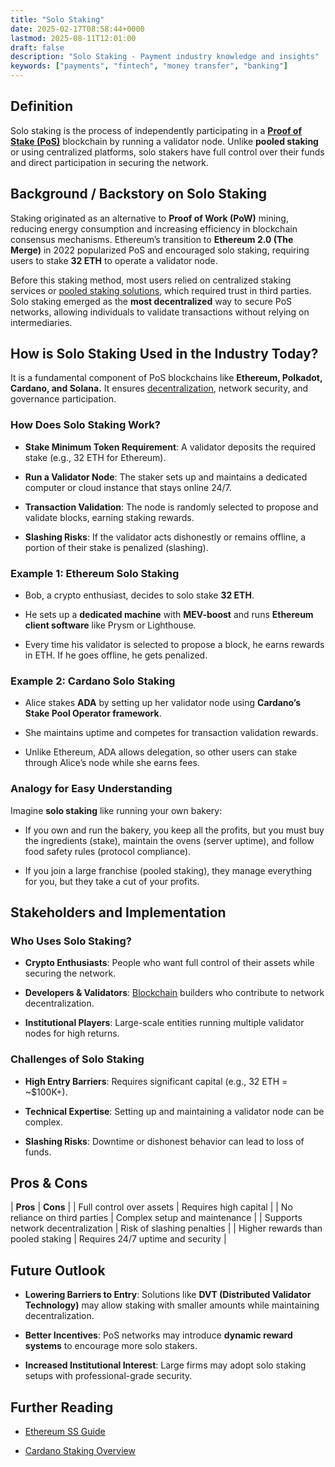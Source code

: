 ```yaml
---
title: "Solo Staking"
date: 2025-02-17T08:58:44+0000
lastmod: 2025-08-11T12:01:00
draft: false
description: "Solo Staking - Payment industry knowledge and insights"
keywords: ["payments", "fintech", "money transfer", "banking"]
---
```


## Definition

Solo staking is the process of independently participating in a **[Proof of Stake (PoS)](https://faisalkhanllc.xyz/resources/payments-wiki/p/proof-of-stake-pos/)** blockchain by running a validator node. Unlike **pooled staking** or using centralized platforms, solo stakers have full control over their funds and direct participation in securing the network.

## Background / Backstory on Solo Staking

Staking originated as an alternative to **Proof of Work (PoW)** mining, reducing energy consumption and increasing efficiency in blockchain consensus mechanisms. Ethereum’s transition to **Ethereum 2.0 (The Merge)** in 2022 popularized PoS and encouraged solo staking, requiring users to stake **32 ETH** to operate a validator node.

Before this staking method, most users relied on centralized staking services or [pooled staking solutions](https://faisalkhanllc.xyz/resources/payments-wiki/s/staking-pools/), which required trust in third parties. Solo staking emerged as the **most decentralized** way to secure PoS networks, allowing individuals to validate transactions without relying on intermediaries.

## How is Solo Staking Used in the Industry Today?

It is a fundamental component of PoS blockchains like **Ethereum, Polkadot, Cardano, and Solana.** It ensures [decentralization](https://faisalkhanllc.xyz/resources/payments-wiki/d/decentralized-exchange-dex/), network security, and governance participation.

### How Does Solo Staking Work?

- **Stake Minimum Token Requirement**: A validator deposits the required stake (e.g., 32 ETH for Ethereum).

- **Run a Validator Node**: The staker sets up and maintains a dedicated computer or cloud instance that stays online 24/7.

- **Transaction Validation**: The node is randomly selected to propose and validate blocks, earning staking rewards.

- **Slashing Risks**: If the validator acts dishonestly or remains offline, a portion of their stake is penalized (slashing).

### Example 1: Ethereum Solo Staking

- Bob, a crypto enthusiast, decides to solo stake **32 ETH**.

- He sets up a **dedicated machine** with **MEV-boost** and runs **Ethereum client software** like Prysm or Lighthouse.

- Every time his validator is selected to propose a block, he earns rewards in ETH. If he goes offline, he gets penalized.

### Example 2: Cardano Solo Staking

- Alice stakes **ADA** by setting up her validator node using **Cardano’s Stake Pool Operator framework**.

- She maintains uptime and competes for transaction validation rewards.

- Unlike Ethereum, ADA allows delegation, so other users can stake through Alice’s node while she earns fees.

### Analogy for Easy Understanding

Imagine **solo staking** like running your own bakery:

- If you own and run the bakery, you keep all the profits, but you must buy the ingredients (stake), maintain the ovens (server uptime), and follow food safety rules (protocol compliance).

- If you join a large franchise (pooled staking), they manage everything for you, but they take a cut of your profits.

## Stakeholders and Implementation

### Who Uses Solo Staking?

- **Crypto Enthusiasts**: People who want full control of their assets while securing the network.

- **Developers & Validators**: [Blockchain](https://faisalkhanllc.xyz/resources/payments-wiki/b/blockchain/) builders who contribute to network decentralization.

- **Institutional Players**: Large-scale entities running multiple validator nodes for high returns.

### Challenges of Solo Staking

- **High Entry Barriers**: Requires significant capital (e.g., 32 ETH = ~$100K+).

- **Technical Expertise**: Setting up and maintaining a validator node can be complex.

- **Slashing Risks**: Downtime or dishonest behavior can lead to loss of funds.

## Pros & Cons

| **Pros** | **Cons** |
| Full control over assets | Requires high capital |
| No reliance on third parties | Complex setup and maintenance |
| Supports network decentralization | Risk of slashing penalties |
| Higher rewards than pooled staking | Requires 24/7 uptime and security |

## Future Outlook

- **Lowering Barriers to Entry**: Solutions like **DVT (Distributed Validator Technology)** may allow staking with smaller amounts while maintaining decentralization.

- **Better Incentives**: PoS networks may introduce **dynamic reward systems** to encourage more solo stakers.

- **Increased Institutional Interest**: Large firms may adopt solo staking setups with professional-grade security.

## Further Reading

- [Ethereum SS Guide](https://ethereum.org/en/staking/)

- [Cardano Staking Overview](https://cardano.org/stake-pool-operators/)
